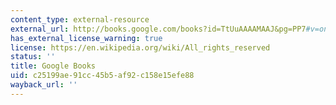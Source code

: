 ```yaml
---
content_type: external-resource
external_url: http://books.google.com/books?id=TtUuAAAAMAAJ&pg=PP7#v=onepage&q&f=false
has_external_license_warning: true
license: https://en.wikipedia.org/wiki/All_rights_reserved
status: ''
title: Google Books
uid: c25199ae-91cc-45b5-af92-c158e15efe88
wayback_url: ''
---
```

